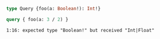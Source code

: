 ```graphql
type Query {foo(a: Boolean!): Int!}
```

```graphql
query { foo(a: 3 / 2) }
```

```
1:16: expected type "Boolean!" but received "Int|Float"
```